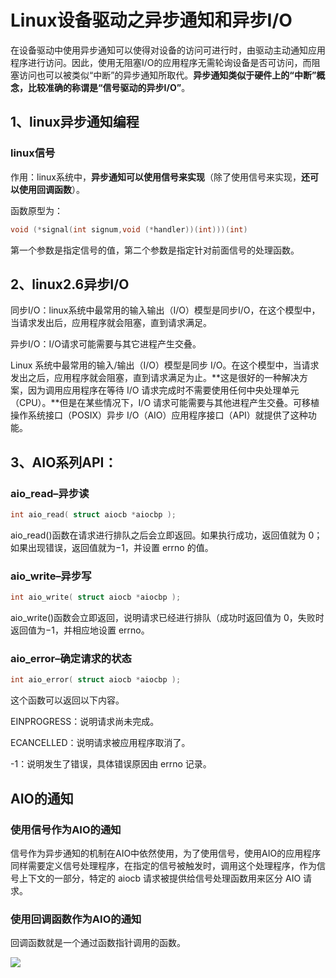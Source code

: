# Linux设备驱动之异步通知和异步I/O

在设备驱动中使用异步通知可以使得对设备的访问可进行时，由驱动主动通知应用程序进行访问。因此，使用无阻塞I/O的应用程序无需轮询设备是否可访问，而阻塞访问也可以被类似“中断”的异步通知所取代。**异步通知类似于硬件上的“中断”概念，比较准确的称谓是“信号驱动的异步I/O”**。

## 1、linux异步通知编程

### linux信号

作用：linux系统中，**异步通知可以使用信号来实现**（除了使用信号来实现，**还可以使用回调函数**）。

函数原型为：

```C
void (*signal(int signum,void (*handler))(int)))(int)
```

第一个参数是指定信号的值，第二个参数是指定针对前面信号的处理函数。

## 2、linux2.6异步I/O

同步I/O：linux系统中最常用的输入输出（I/O）模型是同步I/O，在这个模型中，当请求发出后，应用程序就会阻塞，直到请求满足。

异步I/O：I/O请求可能需要与其它进程产生交叠。

Linux 系统中最常用的输入/输出（I/O）模型是同步 I/O。在这个模型中，当请求发出之后，应用程序就会阻塞，直到请求满足为止。**这是很好的一种解决方案，因为调用应用程序在等待 I/O 请求完成时不需要使用任何中央处理单元（CPU）。**但是在某些情况下，I/O 请求可能需要与其他进程产生交叠。可移植操作系统接口（POSIX）异步 I/O（AIO）应用程序接口（API）就提供了这种功能。

## 3、AIO系列API：

### aio_read–异步读

```C
int aio_read( struct aiocb *aiocbp );
```

aio_read()函数在请求进行排队之后会立即返回。如果执行成功，返回值就为 0；如果出现错误，返回值就为−1，并设置 errno 的值。

### aio_write–异步写

```C
int aio_write( struct aiocb *aiocbp );
```

aio_write()函数会立即返回，说明请求已经进行排队（成功时返回值为 0，失败时返回值为−1，并相应地设置 errno。

### aio_error–确定请求的状态

```C
int aio_error( struct aiocb *aiocbp );
```

这个函数可以返回以下内容。

EINPROGRESS：说明请求尚未完成。

ECANCELLED：说明请求被应用程序取消了。

-1：说明发生了错误，具体错误原因由 errno 记录。

## AIO的通知

### 使用信号作为AIO的通知

信号作为异步通知的机制在AIO中依然使用，为了使用信号，使用AIO的应用程序同样需要定义信号处理程序，在指定的信号被触发时，调用这个处理程序，作为信号上下文的一部分，特定的 aiocb 请求被提供给信号处理函数用来区分 AIO 请求。 

### 使用回调函数作为AIO的通知

回调函数就是一个通过函数指针调用的函数。

![](http://oklbfi1yj.bkt.clouddn.com/Linux%E8%AE%BE%E5%A4%87%E9%A9%B1%E5%8A%A8%E4%B9%8B%E5%BC%82%E6%AD%A5%E9%80%9A%E7%9F%A5%E5%92%8C%E5%BC%82%E6%AD%A5I/O/1.png)







































